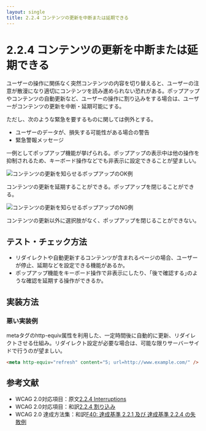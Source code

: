 ```yaml
---
layout: single
title: 2.2.4 コンテンツの更新を中断または延期できる
---
```


# 2.2.4 コンテンツの更新を中断または延期できる

ユーザーの操作に関係なく突然コンテンツの内容を切り替えると、ユーザーの注意が散漫になり適切にコンテンツを読み進められない恐れがある。ポップアップやコンテンツの自動更新など、ユーザーの操作に割り込みをする場合は、ユーザーがコンテンツの更新を中断・延期可能にする。

ただし、次のような緊急を要するものに関しては例外とする。

- ユーザーのデータが、損失する可能性がある場合の警告
- 緊急警報メッセージ

一例としてポップアップ機能が挙げられる。ポップアップの表示中は他の操作を抑制されるため、キーボード操作などでも非表示に設定できることが望ましい。

![コンテンツの更新を知らせるポップアップのOK例](/a11y-guidelines/img/2/2/4/2.2.4_ok.svg)

コンテンツの更新を延期することができる。ポップアップを閉じることができる。

![コンテンツの更新を知らせるポップアップのNG例](/a11y-guidelines/img/2/2/4/2.2.4_ng.svg)

コンテンツの更新以外に選択肢がなく、ポップアップを閉じることができない。

## テスト・チェック方法

- リダイレクトや自動更新するコンテンツが含まれるページの場合、ユーザーが停止、延期などを設定できる機能があるか。
- ポップアップ機能をキーボード操作で非表示にしたり、｢後で確認する｣のような確認を延期する操作ができるか。

## 実装方法

### 悪い実装例

metaタグのhttp-equiv属性を利用した、一定時間後に自動的に更新、リダイレクトさせる仕組み。リダイレクト設定が必要な場合は、可能な限りサーバーサイドで行うのが望ましい。

```html
<meta http-equiv="refresh" content="5; url=http://www.example.com/" />
```

## 参考文献

- WCAG 2.0対応項目：原文[2.2.4 Interruptions](https://www.w3.org/TR/2008/REC-WCAG20-20081211/#time-limits)
- WCAG 2.0対応項目：和訳[2.2.4 割り込み](https://waic.jp/docs/WCAG20/Overview.html#time-limits)
- WCAG 2.0 達成方法集：和訳[F40: 達成基準 2.2.1 及び 達成基準 2.2.4 の失敗例](https://waic.jp/docs/WCAG-TECHS/F40.html)
